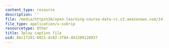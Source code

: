 ```yaml
---
content_type: resource
description: ''
file: /media/https%3A/open-learning-course-data-rc.s3.amazonaws.com/14-73-the-challenge-of-world-poverty-spring-2011/8bc172010821dc823f84d41209120937_b0VOqHiq5zU.srt
file_type: application/x-subrip
resourcetype: Other
title: 3play caption file
uid: 8bc17201-0821-dc82-3f84-d41209120937
---
```

